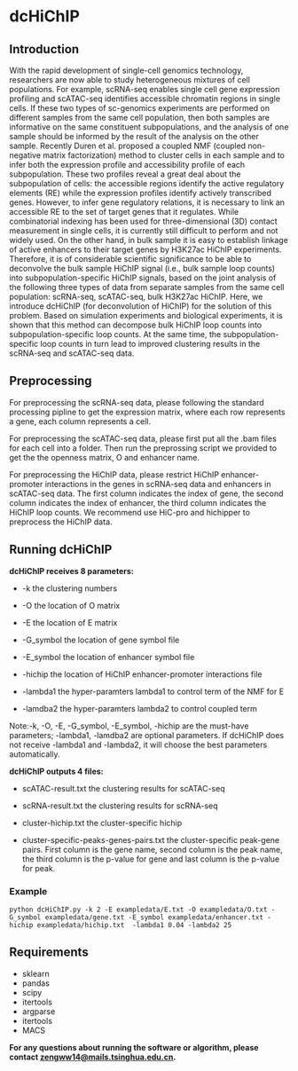 # dcHiChIP

## Introduction
With the rapid development of single-cell genomics technology, researchers are now able to study heterogeneous mixtures of cell populations. 
For example, scRNA-seq enables single cell gene expression profiling and scATAC-seq identifies accessible chromatin regions in single cells. 
If these two types of sc-genomics experiments are performed on different samples from the same cell population, then both samples are informative on the same constituent subpopulations, and the analysis of one sample should be informed by the result of the analysis on the other sample. 
Recently Duren et al. proposed a coupled NMF (coupled non-negative matrix factorization) method to cluster cells in each sample and to infer both the expression profile and accessibility profile of each subpopulation. 
These two profiles reveal a great deal about the subpopulation of cells: the accessible regions identify the active regulatory elements (RE) while the expression profiles identify actively transcribed genes. 
However, to infer gene regulatory relations, it is necessary to link an accessible RE to the set of target genes that it regulates. 
While combinatorial indexing has been used for three-dimensional (3D) contact measurement in single cells, it is currently still difficult to perform and not widely used. 
On the other hand, in bulk sample it is easy to establish linkage of active enhancers to their target genes by H3K27ac HiChIP experiments. 
Therefore, it is of considerable scientific significance to be able to deconvolve the bulk sample HiChIP signal (i.e., bulk sample loop counts) into subpopulation-specific HiChIP signals, based on the joint analysis of the following three types of data from separate samples from the same cell population: scRNA-seq, scATAC-seq, bulk H3K27ac HiChIP. 
Here, we introduce dcHiChIP (for deconvolution of HiChIP) for the solution of this problem. 
Based on simulation experiments and biological experiments, it is shown that this method can decompose bulk HiChIP loop counts into subpopulation-specific loop counts. At the same time, the subpopulation-specific loop counts in turn lead to improved clustering results in the scRNA-seq and scATAC-seq data.

## Preprocessing
For preprocessing the scRNA-seq data, please following the standard processing pipline to get the expression matrix, where each row represents a gene, each column represents a cell.

For preprocessing the scATAC-seq data, please first put all the .bam files for each cell into a folder. Then run the preprossing script we provided to get the the openness matrix, O and enhancer name. 

For preprocessing the HiChIP data, please restrict HiChIP enhancer-promoter interactions in the genes in scRNA-seq data and enhancers in scATAC-seq data. The first column indicates the index of gene, the second column indicates the index of enhancer, the third column indicates the HiChIP loop counts. We recommend use HiC-pro and hichipper to preprocess the HiChIP data. 


## Running dcHiChIP
**dcHiChIP receives 8 parameters:**

* -k         the clustering numbers

* -O         the location of O matrix

* -E         the location of E matrix

* -G_symbol  the location of gene symbol file

* -E_symbol  the location of enhancer symbol file

* -hichip    the location of HiChIP enhancer-promoter interactions file 

* -lambda1   the hyper-paramters lambda1 to control term of the NMF for E 

* -lamdba2   the hyper-paramters lambda2 to control coupled term

Note:-k, -O, -E, -G_symbol, -E_symbol, -hichip are the must-have parameters; 
-lambda1, -lamdba2 are optional parameters. If dcHiChIP does not receive -lambda1 and -lambda2, it will choose the best parameters automatically.

**dcHiChIP outputs 4 files:**

* scATAC-result.txt                       the clustering results for scATAC-seq

* scRNA-result.txt                        the clustering results for scRNA-seq

* cluster-hichip.txt                      the cluster-specific hichip

* cluster-specific-peaks-genes-pairs.txt  the cluster-specific peak-gene pairs. First column is the gene name, second column is the peak name, the third column is the p-value for gene and last column is the p-value for peak. 



### Example

```
python dcHiChIP.py -k 2 -E exampledata/E.txt -O exampledata/O.txt -G_symbol exampledata/gene.txt -E_symbol exampledata/enhancer.txt -hichip exampledata/hichip.txt  -lambda1 0.04 -lambda2 25

```


## Requirements
* sklearn
* pandas
* scipy
* itertools
* argparse 
* itertools
* MACS



**For any questions about running the software or algorithm, please contact <zengww14@mails.tsinghua.edu.cn>.**
